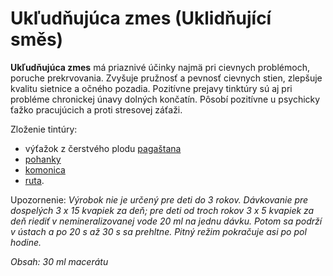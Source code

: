 Ukľudňujúca zmes (Uklidňující směs)
===================================

**Ukľudňujúca zmes** má priaznivé účinky najmä pri cievnych problémoch, poruche
prekrvovania. Zvyšuje pružnosť a pevnosť cievnych stien, zlepšuje kvalitu
sietnice a očného pozadia. Pozitívne prejavy tinktúry sú aj pri probléme
chronickej únavy dolných končatín. Pôsobí pozitívne u psychicky ťažko
pracujúcich a proti stresovej záťaži.

Zloženie tintúry:

* výťažok z čerstvého plodu [pagaštana](../bylinky/pagastan-konsky)
* [pohanky](../bylinky/pohanka-jedla)
* [komonica](../bylinky/komonica-lekarska)
* [ruta](../bylinky/ruta-vonava).

Upozornenie: *Výrobok nie je určený pre deti do 3 rokov. Dávkovanie pre
dospelých 3 x 15 kvapiek za deň; pre deti od troch rokov 3 x 5 kvapiek za deň
riediť v nemineralizovanej vode 20 ml na jednu dávku. Potom sa podrží v ústach a
po 20 s až 30 s sa prehltne. Pitný režim pokračuje asi po pol hodine.*

*Obsah: 30 ml macerátu*

